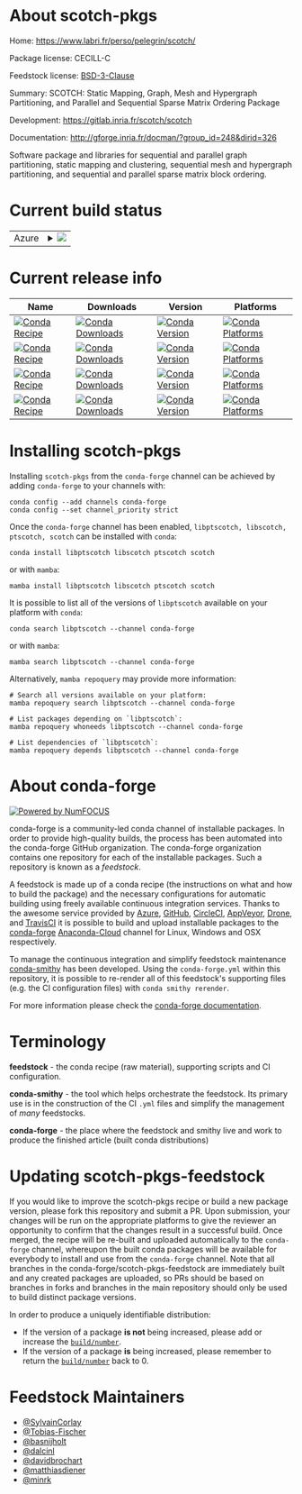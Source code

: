 About scotch-pkgs
=================

Home: https://www.labri.fr/perso/pelegrin/scotch/

Package license: CECILL-C

Feedstock license: [BSD-3-Clause](https://github.com/conda-forge/scotch-feedstock/blob/master/LICENSE.txt)

Summary: SCOTCH: Static Mapping, Graph, Mesh and Hypergraph Partitioning, and Parallel and Sequential Sparse Matrix Ordering Package

Development: https://gitlab.inria.fr/scotch/scotch

Documentation: http://gforge.inria.fr/docman/?group_id=248&dirid=326

Software package and libraries for sequential and parallel
graph partitioning, static mapping and clustering, sequential
mesh and hypergraph partitioning, and sequential and parallel
sparse matrix block ordering.


Current build status
====================


<table>
    
  <tr>
    <td>Azure</td>
    <td>
      <details>
        <summary>
          <a href="https://dev.azure.com/conda-forge/feedstock-builds/_build/latest?definitionId=1889&branchName=master">
            <img src="https://dev.azure.com/conda-forge/feedstock-builds/_apis/build/status/scotch-feedstock?branchName=master">
          </a>
        </summary>
        <table>
          <thead><tr><th>Variant</th><th>Status</th></tr></thead>
          <tbody><tr>
              <td>linux_64_mpimpich</td>
              <td>
                <a href="https://dev.azure.com/conda-forge/feedstock-builds/_build/latest?definitionId=1889&branchName=master">
                  <img src="https://dev.azure.com/conda-forge/feedstock-builds/_apis/build/status/scotch-feedstock?branchName=master&jobName=linux&configuration=linux%20linux_64_mpimpich" alt="variant">
                </a>
              </td>
            </tr><tr>
              <td>linux_64_mpiopenmpi</td>
              <td>
                <a href="https://dev.azure.com/conda-forge/feedstock-builds/_build/latest?definitionId=1889&branchName=master">
                  <img src="https://dev.azure.com/conda-forge/feedstock-builds/_apis/build/status/scotch-feedstock?branchName=master&jobName=linux&configuration=linux%20linux_64_mpiopenmpi" alt="variant">
                </a>
              </td>
            </tr><tr>
              <td>linux_aarch64_mpimpich</td>
              <td>
                <a href="https://dev.azure.com/conda-forge/feedstock-builds/_build/latest?definitionId=1889&branchName=master">
                  <img src="https://dev.azure.com/conda-forge/feedstock-builds/_apis/build/status/scotch-feedstock?branchName=master&jobName=linux&configuration=linux%20linux_aarch64_mpimpich" alt="variant">
                </a>
              </td>
            </tr><tr>
              <td>linux_aarch64_mpiopenmpi</td>
              <td>
                <a href="https://dev.azure.com/conda-forge/feedstock-builds/_build/latest?definitionId=1889&branchName=master">
                  <img src="https://dev.azure.com/conda-forge/feedstock-builds/_apis/build/status/scotch-feedstock?branchName=master&jobName=linux&configuration=linux%20linux_aarch64_mpiopenmpi" alt="variant">
                </a>
              </td>
            </tr><tr>
              <td>linux_ppc64le_mpimpich</td>
              <td>
                <a href="https://dev.azure.com/conda-forge/feedstock-builds/_build/latest?definitionId=1889&branchName=master">
                  <img src="https://dev.azure.com/conda-forge/feedstock-builds/_apis/build/status/scotch-feedstock?branchName=master&jobName=linux&configuration=linux%20linux_ppc64le_mpimpich" alt="variant">
                </a>
              </td>
            </tr><tr>
              <td>linux_ppc64le_mpiopenmpi</td>
              <td>
                <a href="https://dev.azure.com/conda-forge/feedstock-builds/_build/latest?definitionId=1889&branchName=master">
                  <img src="https://dev.azure.com/conda-forge/feedstock-builds/_apis/build/status/scotch-feedstock?branchName=master&jobName=linux&configuration=linux%20linux_ppc64le_mpiopenmpi" alt="variant">
                </a>
              </td>
            </tr><tr>
              <td>osx_64_mpimpich</td>
              <td>
                <a href="https://dev.azure.com/conda-forge/feedstock-builds/_build/latest?definitionId=1889&branchName=master">
                  <img src="https://dev.azure.com/conda-forge/feedstock-builds/_apis/build/status/scotch-feedstock?branchName=master&jobName=osx&configuration=osx%20osx_64_mpimpich" alt="variant">
                </a>
              </td>
            </tr><tr>
              <td>osx_64_mpiopenmpi</td>
              <td>
                <a href="https://dev.azure.com/conda-forge/feedstock-builds/_build/latest?definitionId=1889&branchName=master">
                  <img src="https://dev.azure.com/conda-forge/feedstock-builds/_apis/build/status/scotch-feedstock?branchName=master&jobName=osx&configuration=osx%20osx_64_mpiopenmpi" alt="variant">
                </a>
              </td>
            </tr><tr>
              <td>osx_arm64_mpimpich</td>
              <td>
                <a href="https://dev.azure.com/conda-forge/feedstock-builds/_build/latest?definitionId=1889&branchName=master">
                  <img src="https://dev.azure.com/conda-forge/feedstock-builds/_apis/build/status/scotch-feedstock?branchName=master&jobName=osx&configuration=osx%20osx_arm64_mpimpich" alt="variant">
                </a>
              </td>
            </tr><tr>
              <td>osx_arm64_mpiopenmpi</td>
              <td>
                <a href="https://dev.azure.com/conda-forge/feedstock-builds/_build/latest?definitionId=1889&branchName=master">
                  <img src="https://dev.azure.com/conda-forge/feedstock-builds/_apis/build/status/scotch-feedstock?branchName=master&jobName=osx&configuration=osx%20osx_arm64_mpiopenmpi" alt="variant">
                </a>
              </td>
            </tr>
          </tbody>
        </table>
      </details>
    </td>
  </tr>
</table>

Current release info
====================

| Name | Downloads | Version | Platforms |
| --- | --- | --- | --- |
| [![Conda Recipe](https://img.shields.io/badge/recipe-libptscotch-green.svg)](https://anaconda.org/conda-forge/libptscotch) | [![Conda Downloads](https://img.shields.io/conda/dn/conda-forge/libptscotch.svg)](https://anaconda.org/conda-forge/libptscotch) | [![Conda Version](https://img.shields.io/conda/vn/conda-forge/libptscotch.svg)](https://anaconda.org/conda-forge/libptscotch) | [![Conda Platforms](https://img.shields.io/conda/pn/conda-forge/libptscotch.svg)](https://anaconda.org/conda-forge/libptscotch) |
| [![Conda Recipe](https://img.shields.io/badge/recipe-libscotch-green.svg)](https://anaconda.org/conda-forge/libscotch) | [![Conda Downloads](https://img.shields.io/conda/dn/conda-forge/libscotch.svg)](https://anaconda.org/conda-forge/libscotch) | [![Conda Version](https://img.shields.io/conda/vn/conda-forge/libscotch.svg)](https://anaconda.org/conda-forge/libscotch) | [![Conda Platforms](https://img.shields.io/conda/pn/conda-forge/libscotch.svg)](https://anaconda.org/conda-forge/libscotch) |
| [![Conda Recipe](https://img.shields.io/badge/recipe-ptscotch-green.svg)](https://anaconda.org/conda-forge/ptscotch) | [![Conda Downloads](https://img.shields.io/conda/dn/conda-forge/ptscotch.svg)](https://anaconda.org/conda-forge/ptscotch) | [![Conda Version](https://img.shields.io/conda/vn/conda-forge/ptscotch.svg)](https://anaconda.org/conda-forge/ptscotch) | [![Conda Platforms](https://img.shields.io/conda/pn/conda-forge/ptscotch.svg)](https://anaconda.org/conda-forge/ptscotch) |
| [![Conda Recipe](https://img.shields.io/badge/recipe-scotch-green.svg)](https://anaconda.org/conda-forge/scotch) | [![Conda Downloads](https://img.shields.io/conda/dn/conda-forge/scotch.svg)](https://anaconda.org/conda-forge/scotch) | [![Conda Version](https://img.shields.io/conda/vn/conda-forge/scotch.svg)](https://anaconda.org/conda-forge/scotch) | [![Conda Platforms](https://img.shields.io/conda/pn/conda-forge/scotch.svg)](https://anaconda.org/conda-forge/scotch) |

Installing scotch-pkgs
======================

Installing `scotch-pkgs` from the `conda-forge` channel can be achieved by adding `conda-forge` to your channels with:

```
conda config --add channels conda-forge
conda config --set channel_priority strict
```

Once the `conda-forge` channel has been enabled, `libptscotch, libscotch, ptscotch, scotch` can be installed with `conda`:

```
conda install libptscotch libscotch ptscotch scotch
```

or with `mamba`:

```
mamba install libptscotch libscotch ptscotch scotch
```

It is possible to list all of the versions of `libptscotch` available on your platform with `conda`:

```
conda search libptscotch --channel conda-forge
```

or with `mamba`:

```
mamba search libptscotch --channel conda-forge
```

Alternatively, `mamba repoquery` may provide more information:

```
# Search all versions available on your platform:
mamba repoquery search libptscotch --channel conda-forge

# List packages depending on `libptscotch`:
mamba repoquery whoneeds libptscotch --channel conda-forge

# List dependencies of `libptscotch`:
mamba repoquery depends libptscotch --channel conda-forge
```


About conda-forge
=================

[![Powered by
NumFOCUS](https://img.shields.io/badge/powered%20by-NumFOCUS-orange.svg?style=flat&colorA=E1523D&colorB=007D8A)](https://numfocus.org)

conda-forge is a community-led conda channel of installable packages.
In order to provide high-quality builds, the process has been automated into the
conda-forge GitHub organization. The conda-forge organization contains one repository
for each of the installable packages. Such a repository is known as a *feedstock*.

A feedstock is made up of a conda recipe (the instructions on what and how to build
the package) and the necessary configurations for automatic building using freely
available continuous integration services. Thanks to the awesome service provided by
[Azure](https://azure.microsoft.com/en-us/services/devops/), [GitHub](https://github.com/),
[CircleCI](https://circleci.com/), [AppVeyor](https://www.appveyor.com/),
[Drone](https://cloud.drone.io/welcome), and [TravisCI](https://travis-ci.com/)
it is possible to build and upload installable packages to the
[conda-forge](https://anaconda.org/conda-forge) [Anaconda-Cloud](https://anaconda.org/)
channel for Linux, Windows and OSX respectively.

To manage the continuous integration and simplify feedstock maintenance
[conda-smithy](https://github.com/conda-forge/conda-smithy) has been developed.
Using the ``conda-forge.yml`` within this repository, it is possible to re-render all of
this feedstock's supporting files (e.g. the CI configuration files) with ``conda smithy rerender``.

For more information please check the [conda-forge documentation](https://conda-forge.org/docs/).

Terminology
===========

**feedstock** - the conda recipe (raw material), supporting scripts and CI configuration.

**conda-smithy** - the tool which helps orchestrate the feedstock.
                   Its primary use is in the construction of the CI ``.yml`` files
                   and simplify the management of *many* feedstocks.

**conda-forge** - the place where the feedstock and smithy live and work to
                  produce the finished article (built conda distributions)


Updating scotch-pkgs-feedstock
==============================

If you would like to improve the scotch-pkgs recipe or build a new
package version, please fork this repository and submit a PR. Upon submission,
your changes will be run on the appropriate platforms to give the reviewer an
opportunity to confirm that the changes result in a successful build. Once
merged, the recipe will be re-built and uploaded automatically to the
`conda-forge` channel, whereupon the built conda packages will be available for
everybody to install and use from the `conda-forge` channel.
Note that all branches in the conda-forge/scotch-pkgs-feedstock are
immediately built and any created packages are uploaded, so PRs should be based
on branches in forks and branches in the main repository should only be used to
build distinct package versions.

In order to produce a uniquely identifiable distribution:
 * If the version of a package **is not** being increased, please add or increase
   the [``build/number``](https://docs.conda.io/projects/conda-build/en/latest/resources/define-metadata.html#build-number-and-string).
 * If the version of a package **is** being increased, please remember to return
   the [``build/number``](https://docs.conda.io/projects/conda-build/en/latest/resources/define-metadata.html#build-number-and-string)
   back to 0.

Feedstock Maintainers
=====================

* [@SylvainCorlay](https://github.com/SylvainCorlay/)
* [@Tobias-Fischer](https://github.com/Tobias-Fischer/)
* [@basnijholt](https://github.com/basnijholt/)
* [@dalcinl](https://github.com/dalcinl/)
* [@davidbrochart](https://github.com/davidbrochart/)
* [@matthiasdiener](https://github.com/matthiasdiener/)
* [@minrk](https://github.com/minrk/)

